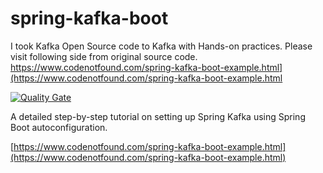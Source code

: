 # spring-kafka-boot

I took Kafka Open Source code to Kafka with Hands-on practices. Please visit following side from original source code.
https://www.codenotfound.com/spring-kafka-boot-example.html](https://www.codenotfound.com/spring-kafka-boot-example.html

[![Quality Gate](https://sonarqube.com/api/badges/gate?key=com.codenotfound:spring-kafka-boot)](https://sonarqube.com/dashboard/index/com.codenotfound:spring-kafka-boot)

A detailed step-by-step tutorial on setting up Spring Kafka using Spring Boot autoconfiguration.

[https://www.codenotfound.com/spring-kafka-boot-example.html](https://www.codenotfound.com/spring-kafka-boot-example.html)
